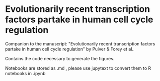 # Evolutionarily recent transcription factors partake in human cell cycle regulation

Companion to the manuscript: "Evolutionarily recent transcription factors partake in human cell cycle regulation" by Pulver & Forey et al.. 

Contains the code necessary to generate the figures.

Notebooks are stored as .md , please use jupytext to convert them to R notebooks in .ipynb

